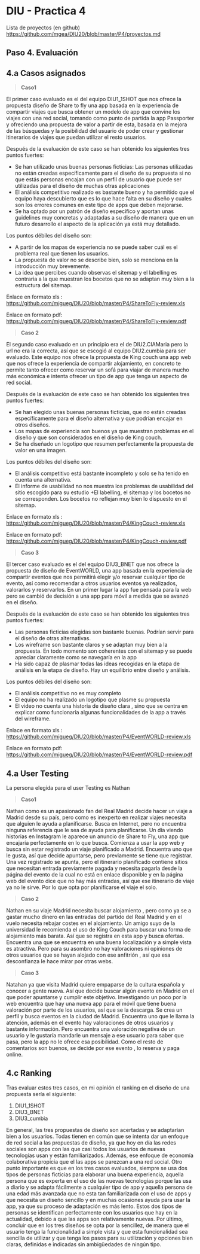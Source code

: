 # DIU - Practica 4
Lista de proyectos (en github) https://github.com/mgea/DIU20/blob/master/P4/proyectos.md
## Paso 4. Evaluación 
4.a Casos asignados
-----
>**Caso1**

El primer caso evaluado es el del equipo DIU1_1SHOT que nos ofrece la propuesta diseño de Share to fly una app basada en la experiencia de compartir viajes que busca obtener un modelo de app que convine los viajes con una red social, tomando como punto de partida la app Passporter y ofreciendo una propuesta de valor a partir de esta, basada en la mejora de las búsquedas y la posibilidad del usuario de poder crear y gestionar itinerarios de viajes que puedan utilizar el resto usuarios.

Después de la evaluación de este caso se han obtenido los siguientes tres puntos fuertes:

+ Se han utilizado unas buenas personas ficticias: Las personas utilizadas no están creadas específicamente para el diseño de su propuesta si no que estás personas encajan con un perfil de usuario que puede ser utilizadas para el diseño de muchas otras aplicaciones
+ El análisis competitivo realizado es bastante bueno y ha permitido que el equipo haya descubierto que es lo que hace falta en su diseño y cuales son los errores comunes en este tipo de apps que deben mejorarse.
+	Se ha optado por un patrón de diseño específico y aportan unas guidelines muy concretas y adaptadas a su diseño de manera que en un futuro desarrollo el aspecto de la aplicación ya está muy detallado.

Los puntos débiles del diseño son:
+	A partir de los mapas de experiencia no se puede saber cuál es el problema real que tienen los usuarios.
+	La propuesta de valor no se describe bien, solo se menciona en la introducción muy brevemente.
+	La idea que percibes cuando observas el sitemap y el labelling es contraria a la que muestran los bocetos que no se adaptan muy bien a la estructura del sitemap.

Enlace en formato xls : https://github.com/migueg/DIU20/blob/master/P4/ShareToFly-review.xls

Enlace en formato pdf: https://github.com/migueg/DIU20/blob/master/P4/ShareToFly-review.pdf


>**Caso 2**

El segundo caso evaluado en un principio era el de DIU2.CIAMaria pero la url no era la correcta, así que se escogió al equipo DIU2.cumbia para ser evaluado. Este equipo nos ofrece la propuesta de King couch una app web que nos ofrece la experiencia de compartir alojamiento, en concreto te permite tanto ofrecer como reservar un sofá para viajar de manera mucho más económica e intenta ofrecer un tipo de app que tenga un aspecto de red social.

Después de la evaluación de este caso se han obtenido los siguientes tres puntos fuertes:

+ Se han elegido unas buenas personas ficticias, que no están creadas específicamente para el diseño alternativa y que podrían encajar en otros diseños.
+	Los mapas de experiencia son buenos ya que muestran problemas en el diseño y que son considerados en el diseño de King couch.
+	Se ha diseñado un logotipo que resumen perfectamente la propuesta de valor en una imagen.

Los puntos débiles del diseño son:

+	El análisis competitivo está bastante incompleto y solo se ha tenido en cuenta una alternativa.
+	El informe de usabilidad no nos muestra los problemas de usabilidad del sitio escogido para su estudio
+El labelling, el sitemap y los bocetos no se corresponden. Los bocetos no reflejan muy bien lo dispuesto en el sitemap.

Enlace en formato xls : https://github.com/migueg/DIU20/blob/master/P4/KingCouch-review.xls

Enlace en formato pdf: https://github.com/migueg/DIU20/blob/master/P4/KingCouch-review.pdf


>**Caso 3**

El tercer caso evaluado es el del equipo DIU3_BNET que nos ofrece la propuesta de diseño de EventWORLD, una app basada en la experiencia de compartir eventos que nos permitirá elegir y/o reservar cualquier tipo de evento, así como recomendar a otros usuarios eventos ya realizados, valorarlos y reservarlos. En un primer lugar la app fue pensada para la web pero se cambió de decisión a una app para móvil a medida que se avanzó en el diseño.

Después de la evaluación de este caso se han obtenido los siguientes tres puntos fuertes:

+	Las personas ficticias elegidas son bastante buenas. Podrían servir para el diseño de otras alternativas.
+	Los wireframe son bastante claros y se adaptan muy bien a la propuesta. En todo momento son coherentes con el sitemap y se puede apreciar claramente como se navegaría en la app
+	Ha sido capaz de plasmar todas las ideas recogidas en la etapa de análisis en la etapa de diseño. Hay un equilibrio entre diseño y análisis.

Los puntos débiles del diseño son:

+ El análisis competitivo no es muy completo
+	El equipo no ha realizado un logotipo que plasme su propuesta
+	El video no cuenta una historia de diseño clara , sino que se centra en explicar como funcionaria algunas funcionalidades de la app a través del wireframe.

Enlace en formato xls : https://github.com/migueg/DIU20/blob/master/P4/EventWORLD-review.xls

Enlace en formato pdf: https://github.com/migueg/DIU20/blob/master/P4/EventWORLD-review.pdf

4.a User Testing
-----

La persona elegida para el user Testing es Nathan

>**Caso1**

Nathan como es un apasionado fan del Real Madrid decide hacer un viaje a Madrid desde su país, pero como es inexperto en realizar viajes necesita que alguien le ayuda a planificarse. Busca en Internet, pero no encuentra ninguna referencia que le sea de ayuda para planificarse. Un día viendo historias en Instagram le aparece un anuncio de Share to Fly, una app que encajaría perfectamente en lo que busca. Comienza a usar la app web y busca sin estar registrado un viaje planificado a Madrid. Encuentra uno que le gusta, así que decide apuntarse, pero previamente se tiene que registrar. Una vez registrado se apunta, pero el itinerario planificado contiene sitios que necesitan entrada previamente pagada y necesita pagarla desde la página del evento de la cual no está en enlace disponible y en la página web del evento dice que no hay más entradas, así que ese itinerario de viaje ya no le sirve. Por lo que opta por planificarse el viaje el solo.

>**Caso 2**

Nathan en su viaje Madrid necesita buscar alojamiento , pero como ya se a gastar mucho dinero en las entradas del partido del Real Madrid y en el vuelo necesita rebajar costes en el alojamiento. Un amigo suyo de la universidad le recomienda el uso de King Couch para buscar una forma de alojamiento más barata. Así que se registra en esta app y busca ofertas. Encuentra una que se encuentra en una buena localización y a simple vista es atractiva. Pero para su asombro no hay valoraciones ni opiniones de otros usuarios que se hayan alojado con ese anfitrión , así que esa desconfianza le hace mirar por otras webs.

>**Caso 3**

Natahan ya que visita Madrid quiere empaparse de la cultura española y conocer a gente nueva. Así que decide buscar algún evento en Madrid en el que poder apuntarse y cumplir este objetivo. Investigando un poco por la web encuentra que hay una nueva app para el móvil que tiene buena valoración por parte de los usuarios, así que se la descarga. Se crea un perfil y busca eventos en la ciudad de Madrid. Encuentra uno que le llama la atención, además en el evento hay valoraciones de otros usuarios y bastante información. Pero encuentra una valoración negativa de un usuario y le gustaría mandarle un mensaje a ese usuario para saber que pasa, pero la app no le ofrece esa posibilidad. Como el resto de comentarios son buenos, se decide por ese evento , lo reserva y paga online.

4.c Ranking
-----
Tras evaluar estos tres casos, en mi opinión el ranking en el diseño de una propuesta sería el siguiente: 

1. DIU1_1SHOT
2. DIU3_BNET
3. DIU3_cumbia

En general, las tres propuestas de diseño son acertadas y se adaptarían bien a los usuarios. Todas tienen en común que se intenta dar un enfoque de red social a las propuestas de diseño, ya que hoy en día las redes sociales son apps con las que casi todos los usuarios de nuevas tecnologías usan y están familiarizados. Además, ese enfoque de economía colaborativa propicia que el las apps se parezcan a una red social. Otro punto importante es que en los tres casos evaluados, siempre se usa dos tipos de personas ficticias para elaborar una buena experiencia, aquella persona que es experta en el uso de las nuevas tecnologías porque las usa a diario y se adapta fácilmente a cualquier tipo de app y aquella persona de una edad más avanzada que no esta tan familiarizada con el uso de apps y que necesita un diseño sencillo y en muchas ocasiones ayuda para usar la app, ya que su proceso de adaptación es más lento. Estos dos tipos de personas se identifican perfectamente con los usuarios que hay en la actualidad, debido a que las apps son relativamente nuevas. Por último, concluir que en los tres diseños se opta por la sencillez, de manera que el usuario tenga la funcionalidad a simple vista y que esta funcionalidad sea sencilla de utilizar y que tenga los pasos para su utilización y opciones bien claras, definidas e indicadas sin ambigüedades de ningún tipo.


